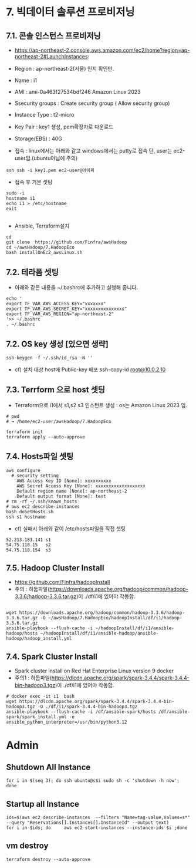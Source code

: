 # 7. 빅데이터 솔루션 프로비저닝
## 7.1. 콘솔 인스턴스 프로비저닝
* https://ap-northeast-2.console.aws.amazon.com/ec2/home?region=ap-northeast-2#LaunchInstances:
* Region        : ap-northeast-2(서울) 인지 확인만.
* Name          : i1
* AMI           :  ami-0a463f27534bdf246 Amazon Linux 2023 
* Ssecurity groups : Create security group ( Allow security group)
* Instance Type : t2-micro
* Key Pair      : key1 생성, pem확장자로 다운로드
* Storage(EBS)  : 40G

* 접속 : linux에서는 아래와 같고 windows에서는 putty로 접속 단, user는 ec2-user임.(ubuntu아님에 주의)
```
ssh ssh -i key1.pem ec2-user@아이피
```
* 접속 후 기본 셋팅
```
sudo -i
hostname i1 
echo i1 > /etc/hostname
exit
```

## 
* Ansible, Terraform설치
```
cd
git clone  https://github.com/Finfra/awsHadoop
cd ~/awsHadoop/7.HadoopEco 
bash installOnEc2_awsLinux.sh
```


## 7.2. 테라폼 셋팅
* 아래와 같은 내용을 ~/.bashrc에 추가하고 실행해 줍니다.
```
echo '
export TF_VAR_AWS_ACCESS_KEY="xxxxxxx"
export TF_VAR_AWS_SECRET_KEY="xxxxxxxxxxxxxxx"
export TF_VAR_AWS_REGION="ap-northeast-2"
'>> ~/.bashrc
. ~/.bashrc
```

## 7.2. OS key 생성 [있으면 생략]
```
ssh-keygen -f ~/.ssh/id_rsa -N ''
```
* cf) 설치 대상 host에 Public-key 배포
    ssh-copy-id root@10.0.2.10

## 7.3. Terrform 으로 host 셋팅
* Terraform으로 i1에서 s1,s2 s3 인스턴트 생성 : os는  Amazon Linux 2023 임.
```
# pwd
# → /home/ec2-user/awsHadoop/7.HadoopEco

terraform init
terraform apply --auto-approve
```


## 7.4. Hosts파일 셋팅
```
aws configure
  # security setting
    AWS Access Key ID [None]: xxxxxxxxxx
    AWS Secret Access Key [None]: xxxxxxxxxxxxxxxxxxx
    Default region name [None]: ap-northeast-2
    Default output format [None]: text
# rm -rf ~/.ssh/known_hosts
# aws ec2 describe-instances
bash doSetHosts.sh
ssh s1 hostname
```

* cf) 실패시 아래와 같이 /etc/hosts파일을 직접 셋팅
```
52.213.183.141 s1
54.75.118.15   s2
54.75.118.154  s3
```



## 7.5. Hadoop Cluster Install
* https://github.com/Finfra/hadoopInstall 
* 주의 : 하둡파일(https://downloads.apache.org/hadoop/common/hadoop-3.3.6/hadoop-3.3.6.tar.gz)이 ./df/i1에 있어야 작동함.
```

wget https://downloads.apache.org/hadoop/common/hadoop-3.3.6/hadoop-3.3.6.tar.gz -O ~/awsHadoop/7.HadoopEco/hadoopInstall/df/i1/hadoop-3.3.6.tar.gz
ansible-playbook --flush-cache -i ~/hadoopInstall/df/i1/ansible-hadoop/hosts ~/hadoopInstall/df/i1/ansible-hadoop/ansible-hadoop/hadoop_install.yml
```

## 7.4. Spark Cluster Install
* Spark cluster install on Red Hat Enterprise Linux version 9  docker
* 주의1 : 하둡파일(https://dlcdn.apache.org/spark/spark-3.4.4/spark-3.4.4-bin-hadoop3.tgz)이 ./df/i1에 있어야 작동함.

```
# docker exec -it i1  bash
wget https://dlcdn.apache.org/spark/spark-3.4.4/spark-3.4.4-bin-hadoop3.tgz -O ./df/i1/spark-3.4.4-bin-hadoop3.tgz
ansible-playbook --flush-cache -i /df/ansible-spark/hosts /df/ansible-spark/spark_install.yml -e ansible_python_interpreter=/usr/bin/python3.12
```



# Admin
## Shutdown All Instance
```
for i in $(seq 3); do ssh ubuntu@s$i sudo sh -c 'shutdown -h now'; done
```
## Startup all Instance
```
ids=$(aws ec2 describe-instances  --filters "Name=tag-value,Values=s*" --query "Reservations[].Instances[].InstanceId" --output text)
for i in $ids; do     aws ec2 start-instances --instance-ids $i ;done
```

## vm destroy
```
terraform destroy --auto-approve
```